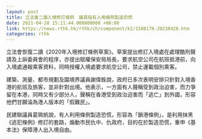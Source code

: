 ```yaml
---
layout: post
title: 立法會二讀入境修訂條例　議員指有人用條例製造恐慌
date: 2021-04-28 15:11:44.000000000 +08:00
link: https://news.rthk.hk/rthk/ch/component/k2/1588178-20210428.htm
categories: rthk
---
```


立法會恢復二讀《2020年入境修訂條例草案》。草案提出修訂入境處在處理酷刑聲請及上訴委員會的程序，亦提出賦權保安局局長，要求航空公司在航班抵港前，向入境處通報乘客資料，同時授權入境處要求航空公司，禁止運載個別乘客。

建築、測量、都市規劃及園境界議員謝偉銓說，政府已多次表明安排只針對入境香港的航班及旅客，並非針對出境。他表示，一方面有人聲稱受到政治迫害，而力爭留在本港，同時又有少部分人，聲稱在香港受到政治迫害而「逃亡」到外國，形容他們甘願淪為港人版本的「假難民」。

民建聯議員葛珮帆說，有人利用條例製造恐慌，形容為「鎖港條例」，是利用抹黑《逃犯條例》修訂的套路，煽動市民仇中、仇政府，目的在於製造恐慌，重申《基本法》保障港人出入境自由。
